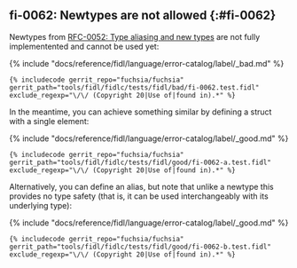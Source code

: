 ## fi-0062: Newtypes are not allowed {:#fi-0062}

Newtypes from [RFC-0052: Type aliasing and new types][0062-rfc-0052] are not
fully implementented and cannot be used yet:

{% include "docs/reference/fidl/language/error-catalog/label/_bad.md" %}

```fidl
{% includecode gerrit_repo="fuchsia/fuchsia" gerrit_path="tools/fidl/fidlc/tests/fidl/bad/fi-0062.test.fidl" exclude_regexp="\/\/ (Copyright 20|Use of|found in).*" %}
```

In the meantime, you can achieve something similar by defining a struct with a
single element:

{% include "docs/reference/fidl/language/error-catalog/label/_good.md" %}

```fidl
{% includecode gerrit_repo="fuchsia/fuchsia" gerrit_path="tools/fidl/fidlc/tests/fidl/good/fi-0062-a.test.fidl" exclude_regexp="\/\/ (Copyright 20|Use of|found in).*" %}
```

Alternatively, you can define an alias, but note that unlike a newtype this
provides no type safety (that is, it can be used interchangeably with its
underlying type):

{% include "docs/reference/fidl/language/error-catalog/label/_good.md" %}

```fidl
{% includecode gerrit_repo="fuchsia/fuchsia" gerrit_path="tools/fidl/fidlc/tests/fidl/good/fi-0062-b.test.fidl" exclude_regexp="\/\/ (Copyright 20|Use of|found in).*" %}
```

[0062-rfc-0052]: /docs/contribute/governance/rfcs/0052_type_aliasing_named_types.md
